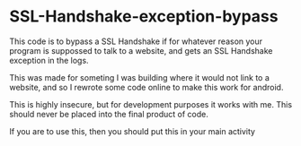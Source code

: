 # SSL-Handshake-exception-bypass

This code is to bypass a SSL Handshake if for whatever reason your program is suppossed to talk to a website, and gets an SSL Handshake exception in the logs. 

This was made for someting I was building where it would not link to a website, and so I rewrote some code online to make this work for android. 

This is highly insecure, but for development purposes it works with me. This should never be placed into the final product of code. 


If you are to use this, then you should put this in your main activity 
